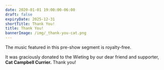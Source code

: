 ```yaml
---
date: 2020-01-01 19:00:00-06:00
draft: false
expiryDate: 2025-12-31
shortTitle: Thank You!
title: Thank You!
bannerImage: /img/_thank-you-cat.png
---
```

The music featured in this pre-show segment is royalty-free.   

It was graciously donated to the Wieting by our dear friend and supporter, **Cat Campbell Currier.**  Thank you!
